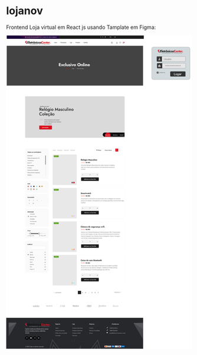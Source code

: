 # lojanov

Frontend Loja virtual em React js usando Tamplate em Figma:

<img src="src/assets/Tamplate_Figma.png" alt="Modelo de projeto">